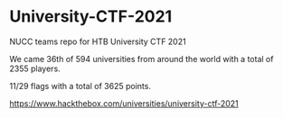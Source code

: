 # University-CTF-2021
NUCC teams repo for HTB University CTF 2021

We came 36th of 594 universities from around the world with a total of 2355 players.

11/29 flags with a total of 3625 points.

https://www.hackthebox.com/universities/university-ctf-2021
